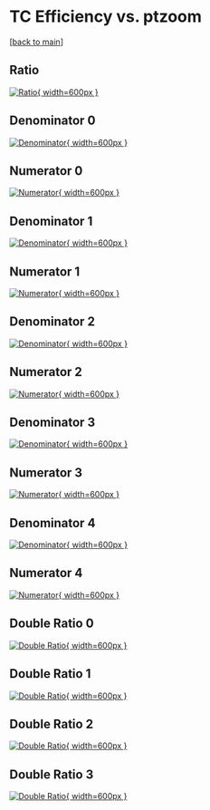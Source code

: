 # TC Efficiency vs. ptzoom

[[back to main](./)]



## Ratio

[![Ratio](../mtv/var/TC_vtr_13_1_eff_ptzoom.png){ width=600px }](../mtv/var/TC_vtr_13_1_eff_ptzoom.pdf)

## Denominator 0

[![Denominator](../mtv/den/TC_vtr_13_1_eff_ptzoom_den0.png){ width=600px }](../mtv/den/TC_vtr_13_1_eff_ptzoom_den0.pdf)

## Numerator 0

[![Numerator](../mtv/num/TC_vtr_13_1_eff_ptzoom_num0.png){ width=600px }](../mtv/num/TC_vtr_13_1_eff_ptzoom_num0.pdf)

## Denominator 1

[![Denominator](../mtv/den/TC_vtr_13_1_eff_ptzoom_den1.png){ width=600px }](../mtv/den/TC_vtr_13_1_eff_ptzoom_den1.pdf)

## Numerator 1

[![Numerator](../mtv/num/TC_vtr_13_1_eff_ptzoom_num1.png){ width=600px }](../mtv/num/TC_vtr_13_1_eff_ptzoom_num1.pdf)

## Denominator 2

[![Denominator](../mtv/den/TC_vtr_13_1_eff_ptzoom_den2.png){ width=600px }](../mtv/den/TC_vtr_13_1_eff_ptzoom_den2.pdf)

## Numerator 2

[![Numerator](../mtv/num/TC_vtr_13_1_eff_ptzoom_num2.png){ width=600px }](../mtv/num/TC_vtr_13_1_eff_ptzoom_num2.pdf)

## Denominator 3

[![Denominator](../mtv/den/TC_vtr_13_1_eff_ptzoom_den3.png){ width=600px }](../mtv/den/TC_vtr_13_1_eff_ptzoom_den3.pdf)

## Numerator 3

[![Numerator](../mtv/num/TC_vtr_13_1_eff_ptzoom_num3.png){ width=600px }](../mtv/num/TC_vtr_13_1_eff_ptzoom_num3.pdf)

## Denominator 4

[![Denominator](../mtv/den/TC_vtr_13_1_eff_ptzoom_den4.png){ width=600px }](../mtv/den/TC_vtr_13_1_eff_ptzoom_den4.pdf)

## Numerator 4

[![Numerator](../mtv/num/TC_vtr_13_1_eff_ptzoom_num4.png){ width=600px }](../mtv/num/TC_vtr_13_1_eff_ptzoom_num4.pdf)

## Double Ratio 0

[![Double Ratio](../mtv/ratio/TC_vtr_13_1_eff_ptzoom_ratio0.png){ width=600px }](../mtv/ratio/TC_vtr_13_1_eff_ptzoom_ratio0.pdf)

## Double Ratio 1

[![Double Ratio](../mtv/ratio/TC_vtr_13_1_eff_ptzoom_ratio1.png){ width=600px }](../mtv/ratio/TC_vtr_13_1_eff_ptzoom_ratio1.pdf)

## Double Ratio 2

[![Double Ratio](../mtv/ratio/TC_vtr_13_1_eff_ptzoom_ratio2.png){ width=600px }](../mtv/ratio/TC_vtr_13_1_eff_ptzoom_ratio2.pdf)

## Double Ratio 3

[![Double Ratio](../mtv/ratio/TC_vtr_13_1_eff_ptzoom_ratio3.png){ width=600px }](../mtv/ratio/TC_vtr_13_1_eff_ptzoom_ratio3.pdf)

